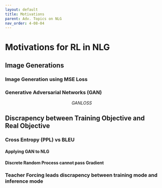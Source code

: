 ```yaml
---
layout: default
title: Motivations
parent: Adv. Topics on NLG
nav_order: 4-08-04
---
```


# Motivations for RL in NLG

## Image Generations

### Image Generation using MSE Loss

### Generative Adversarial Networks (GAN)

$$GAN LOSS$$

## Discrapency between Training Objective and Real Objective

### Cross Entropy (PPL) vs BLEU

#### Applying GAN to NLG

#### Discrete Random Process cannot pass Gradient

### Teacher Forcing leads discrapency between training mode and inference mode
